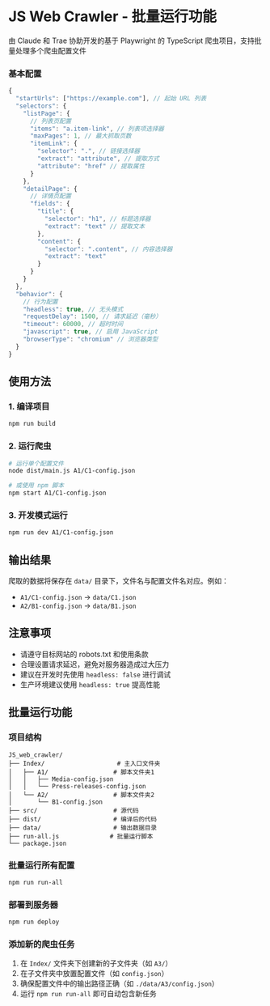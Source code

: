 # JS Web Crawler - 批量运行功能

由 Claude 和 Trae 协助开发的基于 Playwright 的 TypeScript 爬虫项目，支持批量处理多个爬虫配置文件

### 基本配置

```js
{
  "startUrls": ["https://example.com"], // 起始 URL 列表
  "selectors": {
    "listPage": {
      // 列表页配置
      "items": "a.item-link", // 列表项选择器
      "maxPages": 1, // 最大抓取页数
      "itemLink": {
        "selector": ".", // 链接选择器
        "extract": "attribute", // 提取方式
        "attribute": "href" // 提取属性
      }
    },
    "detailPage": {
      // 详情页配置
      "fields": {
        "title": {
          "selector": "h1", // 标题选择器
          "extract": "text" // 提取文本
        },
        "content": {
          "selector": ".content", // 内容选择器
          "extract": "text"
        }
      }
    }
  },
  "behavior": {
    // 行为配置
    "headless": true, // 无头模式
    "requestDelay": 1500, // 请求延迟（毫秒）
    "timeout": 60000, // 超时时间
    "javascript": true, // 启用 JavaScript
    "browserType": "chromium" // 浏览器类型
  }
}
```

## 使用方法

### 1. 编译项目

```bash
npm run build
```

### 2. 运行爬虫

```bash
# 运行单个配置文件
node dist/main.js A1/C1-config.json

# 或使用 npm 脚本
npm start A1/C1-config.json
```

### 3. 开发模式运行

```bash
npm run dev A1/C1-config.json
```

## 输出结果

爬取的数据将保存在 `data/` 目录下，文件名与配置文件名对应。例如：

- `A1/C1-config.json` → `data/C1.json`
- `A2/B1-config.json` → `data/B1.json`

## 注意事项

- 请遵守目标网站的 robots.txt 和使用条款
- 合理设置请求延迟，避免对服务器造成过大压力
- 建议在开发时先使用 `headless: false` 进行调试
- 生产环境建议使用 `headless: true` 提高性能

## 批量运行功能

### 项目结构

```
JS_web_crawler/
├── Index/                    # 主入口文件夹
│   ├── A1/                  # 脚本文件夹1
│   │   ├── Media-config.json
│   │   └── Press-releases-config.json
│   └── A2/                  # 脚本文件夹2
│       └── B1-config.json
├── src/                     # 源代码
├── dist/                    # 编译后的代码
├── data/                    # 输出数据目录
├── run-all.js              # 批量运行脚本
└── package.json
```

### 批量运行所有配置

```bash
npm run run-all
```

### 部署到服务器

```bash
npm run deploy
```

### 添加新的爬虫任务

1. 在 `Index/` 文件夹下创建新的子文件夹（如 `A3/`）
2. 在子文件夹中放置配置文件（如 `config.json`）
3. 确保配置文件中的输出路径正确（如 `./data/A3/config.json`）
4. 运行 `npm run run-all` 即可自动包含新任务
